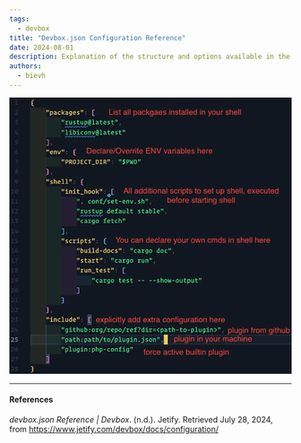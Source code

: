 ```yaml
---
tags: 
  - devbox
title: "Devbox.json Configuration Reference"
date: 2024-08-01
description: Explanation of the structure and options available in the devbox.json configuration file
authors:
  - bievh
---
```

![config-ref](../assets/config-ref.webp)

---
#### References
*devbox.json Reference | Devbox*. (n.d.). Jetify. Retrieved July 28, 2024, from https://www.jetify.com/devbox/docs/configuration/
